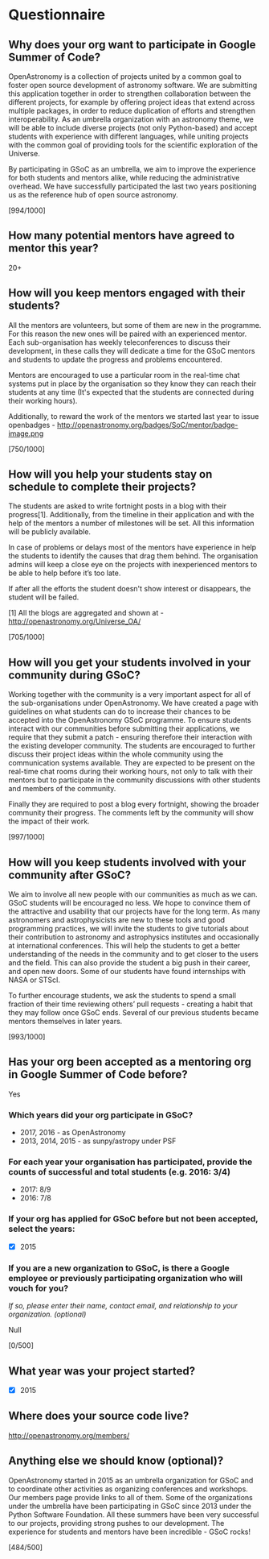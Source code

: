 # Questionnaire

## Why does your org want to participate in Google Summer of Code?

OpenAstronomy is a collection of projects united by a common goal to foster open
source development of astronomy software. We are submitting this application
together in order to strengthen collaboration between the different projects,
for example by offering project ideas that extend across multiple packages, in
order to reduce duplication of efforts and strengthen interoperability. As an
umbrella organization with an astronomy theme, we will be able to include
diverse projects (not only Python-based) and accept students with experience
with different languages, while uniting projects with the common goal of
providing tools for the scientific exploration of the Universe.

By participating in GSoC as an umbrella, we aim to improve the experience for
both students and mentors alike, while reducing the administrative overhead.
We have successfully participated the last two years positioning us as the
reference hub of open source astronomy.

[994/1000]

## How many potential mentors have agreed to mentor this year?

20+

## How will you keep mentors engaged with their students?

All the mentors are volunteers, but some of them are new in the programme. For
this reason the new ones will be paired with an experienced mentor. Each
sub-organisation has weekly teleconferences to discuss their development, in
these calls they will dedicate a time for the GSoC mentors and students to
update the progress and problems encountered.

Mentors are encouraged to use a particular room in the real-time chat systems
put in place by the organisation so they know they can reach their students at
any time (It's expected that the students are connected during their working
hours).

Additionally, to reward the work of the mentors we started last year to
issue openbadges - http://openastronomy.org/badges/SoC/mentor/badge-image.png

[750/1000]

## How will you help your students stay on schedule to complete their projects?

The students are asked to write fortnight posts in a blog with their progress[1].
Additionally, from the timeline in their application and with the help of the
mentors a number of milestones will be set. All this information will be
publicly available.

In case of problems or delays most of the mentors have experience in help the
students to identify the causes that drag them behind. The organisation admins
will keep a close eye on the projects with inexperienced mentors to be able to
help before it’s too late. 

If after all the efforts the student doesn't show interest or disappears, the
student will be failed.

[1]  All the blogs are aggregated and shown at - http://openastronomy.org/Universe_OA/

[705/1000]

## How will you get your students involved in your community during GSoC?

Working together with the community is a very important aspect for all of the
sub-organisations under OpenAstronomy. We have created a page with guidelines on
what students can do to increase their chances to be accepted into the
OpenAstronomy GSoC programme. To ensure students interact with our communities
before submitting their applications, we require that they submit a patch -
ensuring therefore their interaction with the existing developer community. The
students are encouraged to further discuss their project ideas within the whole
community using the communication systems available. They are expected to be
present on the real-time chat rooms during their working hours, not only to talk
with their mentors but to participate in the community discussions with other
students and members of the community.

Finally they are required to post a blog every fortnight, showing the broader
community their progress. The comments left by the community will show the
impact of their work.

[997/1000]

## How will you keep students involved with your community after GSoC?

We aim to involve all new people with our communities as much as we can. GSoC
students will be encouraged no less. We hope to convince them of the attractive
and usability that our projects have for the long term. As many astronomers and
astrophysicists are new to these tools and good programming practices, we will
invite the students to give tutorials about their contribution to astronomy and
astrophysics institutes and occasionally at international conferences. This will help the students to get
a better understanding of the needs in the community and to get closer to the
users and the field. This can also provide the student a big push in their career,
and open new doors. Some of our students have found internships with NASA or STScI.

To further encourage students, we ask the students to spend a small fraction of
their time reviewing others’ pull requests - creating a habit that they may
follow once GSoC ends.
Several of our previous students became mentors themselves in later years.

[993/1000]

## Has your org been accepted as a mentoring org in Google Summer of Code before?

Yes

### Which years did your org participate in GSoC?

- 2017, 2016  - as OpenAstronomy
- 2013, 2014, 2015 - as sunpy/astropy under PSF

### For each year your organisation has participated, provide the counts of successful and total students (e.g. 2016: 3/4)
- 2017: 8/9
- 2016: 7/8

### If your org has applied for GSoC before but not been accepted, select the years:

- [x] 2015

### If you are a new organization to GSoC, is there a Google employee or previously participating organization who will vouch for you? 
*If so, please enter their name, contact email, and relationship to your organization. (optional)*

Null

[0/500]

## What year was your project started?

- [x] 2015

## Where does your source code live?

http://openastronomy.org/members/

## Anything else we should know (optional)?

OpenAstronomy started in 2015 as an umbrella organization for GSoC and to
coordinate other activities as organizing conferences and workshops.
Our members page provide links to all of them. Some of the
organizations under the umbrella have been participating in GSoC since 2013
under the Python Software Foundation. All these summers have been very
successful to our projects, providing strong pushes to our development. The
experience for students and mentors have been incredible - GSoC rocks!

[484/500]
